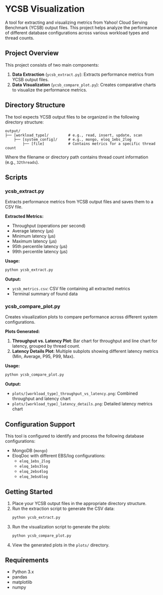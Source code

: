 # YCSB Visualization

A tool for extracting and visualizing metrics from Yahoo! Cloud Serving Benchmark (YCSB) output files. This project helps analyze the performance of different database configurations across various workload types and thread counts.

## Project Overview

This project consists of two main components:

1. **Data Extraction** (`ycsb_extract.py`): Extracts performance metrics from YCSB output files.
2. **Data Visualization** (`ycsb_compare_plot.py`): Creates comparative charts to visualize the performance metrics.

## Directory Structure

The tool expects YCSB output files to be organized in the following directory structure:

```
output/
├── [workload_type]/         # e.g., read, insert, update, scan
    ├── [system_config]/     # e.g., mongo, eloq_1ebs_2log
        ├── [file]           # Contains metrics for a specific thread count
```

Where the filename or directory path contains thread count information (e.g., `32threads`).

## Scripts

### ycsb_extract.py

Extracts performance metrics from YCSB output files and saves them to a CSV file.

**Extracted Metrics:**
- Throughput (operations per second)
- Average latency (μs)
- Minimum latency (μs)
- Maximum latency (μs)
- 95th percentile latency (μs)
- 99th percentile latency (μs)

**Usage:**
```bash
python ycsb_extract.py
```

**Output:**
- `ycsb_metrics.csv`: CSV file containing all extracted metrics
- Terminal summary of found data

### ycsb_compare_plot.py

Creates visualization plots to compare performance across different system configurations.

**Plots Generated:**
1. **Throughput vs. Latency Plot**: Bar chart for throughput and line chart for latency, grouped by thread count.
2. **Latency Details Plot**: Multiple subplots showing different latency metrics (Min, Average, P95, P99, Max).

**Usage:**
```bash
python ycsb_compare_plot.py
```

**Output:**
- `plots/[workload_type]_throughput_vs_latency.png`: Combined throughput and latency chart
- `plots/[workload_type]_latency_details.png`: Detailed latency metrics chart

## Configuration Support

This tool is configured to identify and process the following database configurations:
- MongoDB (`mongo`)
- EloqDoc with different EBS/log configurations:
  - `eloq_1ebs_2log`
  - `eloq_1ebs3log`
  - `eloq_2ebs4log`
  - `eloq_3ebs6log`

## Getting Started

1. Place your YCSB output files in the appropriate directory structure.
2. Run the extraction script to generate the CSV data:
   ```bash
   python ycsb_extract.py
   ```
3. Run the visualization script to generate the plots:
   ```bash
   python ycsb_compare_plot.py
   ```
4. View the generated plots in the `plots/` directory.

## Requirements

- Python 3.x
- pandas
- matplotlib
- numpy
